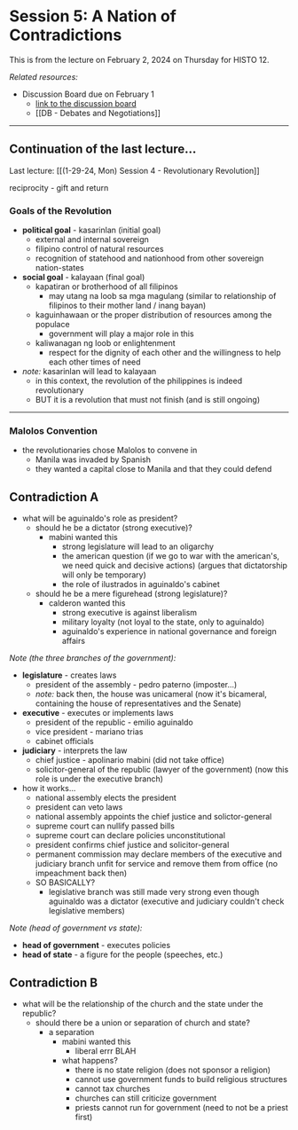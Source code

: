 # Session 5: A Nation of Contradictions
This is from the lecture on February 2, 2024 on Thursday for HISTO 12.

*Related resources:*
- Discussion Board due on February 1
	- [link to the discussion board](https://ateneo.instructure.com/courses/41177/discussion_topics/1143832)
	- [[DB - Debates and Negotiations]]

---

## Continuation of the last lecture...
Last lecture: [[(1-29-24, Mon) Session 4 - Revolutionary Revolution]]

reciprocity - gift and return

### Goals of the Revolution
- **political goal** - kasarinlan (initial goal)
	- external and internal sovereign
	- filipino control of natural resources
	- recognition of statehood and nationhood from other sovereign nation-states
- **social goal** - kalayaan (final goal)
	- kapatiran or brotherhood of all filipinos
		- may utang na loob sa mga magulang (similar to relationship of filipinos to their mother land / inang bayan)
	- kaguinhawaan or the proper distribution of resources among the populace
		- government will play a major role in this
	- kaliwanagan ng loob or enlightenment
		- respect for the dignity of each other and the willingness to help each other times of need
- *note:* kasarinlan will lead to kalayaan
	- in this context, the revolution of the philippines is indeed revolutionary
	- BUT it is a revolution that must not finish (and is still ongoing)

---

### Malolos Convention
- the revolutionaries chose Malolos to convene in
	- Manila was invaded by Spanish
	- they wanted a capital close to Manila and that they could defend
## Contradiction A
- what will be aguinaldo's role as president?
	- should he be a dictator (strong executive)?
		- mabini wanted this
			- strong legislature will lead to an oligarchy
			- the american question (if we go to war with the american's, we need quick and decisive actions) (argues that dictatorship will only be temporary)
			- the role of ilustrados in aguinaldo's cabinet
	- should he be a mere figurehead (strong legislature)?
		- calderon wanted this
			- strong executive is against liberalism
			- military loyalty (not loyal to the state, only to aguinaldo)
			- aguinaldo's experience in national governance and foreign affairs

*Note (the three branches of the government):*
- **legislature** - creates laws
	- president of the assembly - pedro paterno (imposter...)
	- *note:* back then, the house was unicameral (now it's bicameral, containing the house of representatives and the Senate)
- **executive** - executes or implements laws
	- president of the republic - emilio aguinaldo
	- vice president - mariano trias
	- cabinet officials
- **judiciary** - interprets the law
	- chief justice - apolinario mabini (did not take office)
	- solicitor-general of the republic (lawyer of the government) (now this role is under the executive branch)
- how it works...
	- national assembly elects the president
	- president can veto laws
	- national assembly appoints the chief justice and solictor-general
	- supreme court can nullify passed bills
	- supreme court can declare policies unconstitutional
	- president confirms chief justice and solicitor-general
	- permanent commission may declare members of the executive and judiciary branch unfit for service and remove them from office (no impeachment back then)
	- SO BASICALLY?
		- legislative branch was still made very strong even though aguinaldo was a dictator (executive and judiciary couldn't check legislative members)

*Note (head of government vs state):*
- **head of government** - executes policies
- **head of state** - a figure for the people (speeches, etc.)

## Contradiction B
- what will be the relationship of the church and the state under the republic?
	- should there be a union or separation of church and state?
		- a separation
			- mabini wanted this
				- liberal errr BLAH
			- what happens?
				- there is no state religion (does not sponsor a religion)
				- cannot use government funds to build religious structures
				- cannot tax churches
				- churches can still criticize government
				- priests cannot run for government (need to not be a priest first)
			